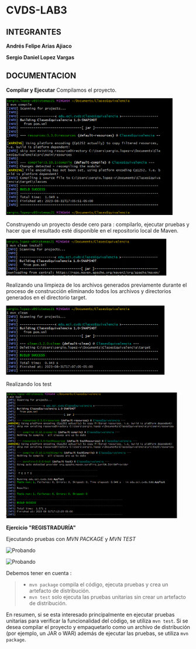 # CVDS-LAB3

## INTEGRANTES

**Andrés Felipe Arias Ajiaco**

**Sergio Daniel Lopez Vargas**

## DOCUMENTACION

**Compilar y Ejecutar**
Compilamos el proyecto.

![compilando](/Imagenes/App/compilar.png)

Construyendo un proyecto desde cero para : compilarlo, ejecutar pruebas y hacer que el resultado esté disponible en el repositorio local de Maven.

![construyendo](/Imagenes/App/mvninstall.png)

Realizando una limpieza de los archivos generados previamente durante el proceso de construcción eliminando todos los archivos y directorios generados en el directorio target. 

![Limpiando](/Imagenes/App/mvnclean.png)

Realizando los test

![Probando](/Imagenes/App/testOne.png)

**Ejercicio "REGISTRADURÍA"**

Ejecutando pruebas con *MVN PACKAGE* y *MVN TEST*

![Probando](/Imagenes/Registraduria/testOne.png)

![Probando](/Imagenes/Registraduria/testTwo.png)

Debemos tener en cuenta :

> * `mvn package` compila el código, ejecuta pruebas y crea un artefacto de distribución.
> * `mvn test` solo ejecuta las pruebas unitarias sin crear un artefacto de distribución.

En resumen, si se esta interesado principalmente en ejecutar pruebas unitarias para verificar la funcionalidad del código, se utiliza `mvn test`. Si se desea compilar el proyecto y empaquetarlo como un archivo de distribución (por ejemplo, un JAR o WAR) además de ejecutar las pruebas, se utiliza `mvn package`.





